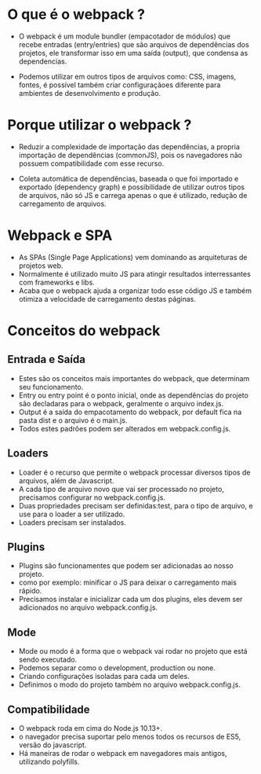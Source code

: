 # O que é o webpack ?

- O webpack é um module bundler (empacotador de módulos) que recebe entradas (entry/entries) que 
são arquivos de dependências dos projetos, ele transformar isso em uma saída (output), que condensa 
as dependencias.

- Podemos utilizar em outros tipos de arquivos como: CSS, imagens, fontes, é possível também criar
configuraçãoes diferente para ambientes de desenvolvimento e produção.

# Porque utilizar o webpack ?

- Reduzir a complexidade de importação das dependências, a propria importação de dependências (commonJS), 
pois os navegadores não possuem compatibilidade com esse recurso.

- Coleta automática de dependências, baseada o que foi importado e exportado (dependency graph) e possibilidade
de utilizar outros tipos de arquivos, não só JS e carrega apenas o que é utilizado, redução de carregamento de 
arquivos.

# Webpack e SPA

- As SPAs (Single Page Applications) vem dominando as arquiteturas de projetos web.
- Normalmente é utilizado muito JS para atingir resultados interressantes com frameworks e libs.
- Acaba que o webpack ajuda a organizar todo esse código JS e também otimiza a velocidade de carregamento destas páginas.

# Conceitos do webpack

## Entrada e Saída

- Estes são os conceitos mais importantes do webpack, que determinam seu funcionamento.
- Entry ou entry point é o ponto inicial, onde as dependências do projeto são decladaras
para o webpack, geralmente o arquivo index.js.
- Output é a saída do empacotamento do webpack, por default fica na pasta dist e o arquivo 
é o main.js.
- Todos estes padrões podem ser alterados em webpack.config.js.

## Loaders

- Loader é o recurso que permite o webpack processar diversos tipos de arquivos, além de Javascript.
- A cada tipo de arquivo novo que vai ser processado no projeto, precisamos configurar no webpack.config.js.
- Duas propriedades precisam ser definidas:test, para o tipo de arquivo, e use para o loader a ser utilizado.
- Loaders precisam ser instalados.

## Plugins 

- Plugins são funcionamentes que podem ser adicionadas ao nosso projeto.
- como por exemplo: minificar o JS para deixar o carregamento mais rápido.
- Precisamos instalar e inicializar cada um dos plugins, eles devem ser adicionados
no arquivo webpack.config.js.

## Mode 

- Mode ou modo é a forma que o webpack vai rodar no projeto que está sendo executado.
- Podemos separar como o development, production ou none.
- Criando configurações isoladas para cada um deles.
- Definimos o modo do projeto também no arquivo webpack.config.js.

## Compatibilidade

- O webpack roda em cima do Node.js 10.13+.
- o navegador precisa suportar pelo menos todos os recursos de ES5, versão do javascript.
- Há maneiras de rodar o webpack em navegadores mais antigos, utilizando polyfills.
